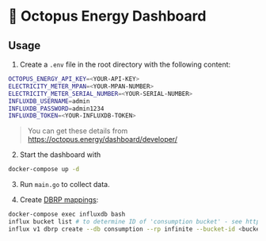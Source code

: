 # 🐙 Octopus Energy Dashboard

## Usage
1. Create a `.env` file in the root directory with the following content:
```bash
OCTOPUS_ENERGY_API_KEY=<YOUR-API-KEY>
ELECTRICITY_METER_MPAN=<YOUR-MPAN-NUMBER>
ELECTRICITY_METER_SERIAL_NUMBER=<YOUR-SERIAL-NUMBER>
INFLUXDB_USERNAME=admin
INFLUXDB_PASSWORD=admin1234
INFLUXDB_TOKEN=<YOUR-INFLUXDB-TOKEN>
```
> You can get these details from https://octopus.energy/dashboard/developer/

2. Start the dashboard with
```bash
docker-compose up -d
```

3. Run `main.go` to collect data.

4. Create [DBRP mappings](https://docs.influxdata.com/influxdb/v2.0/query-data/influxql/#map-unmapped-buckets):
```bash
docker-compose exec influxdb bash
influx bucket list # to determine ID of 'consumption bucket' - see https://docs.influxdata.com/influxdb/v2.1/organizations/buckets/view-buckets
influx v1 dbrp create --db consumption --rp infinite --bucket-id <bucket-id> --default
```